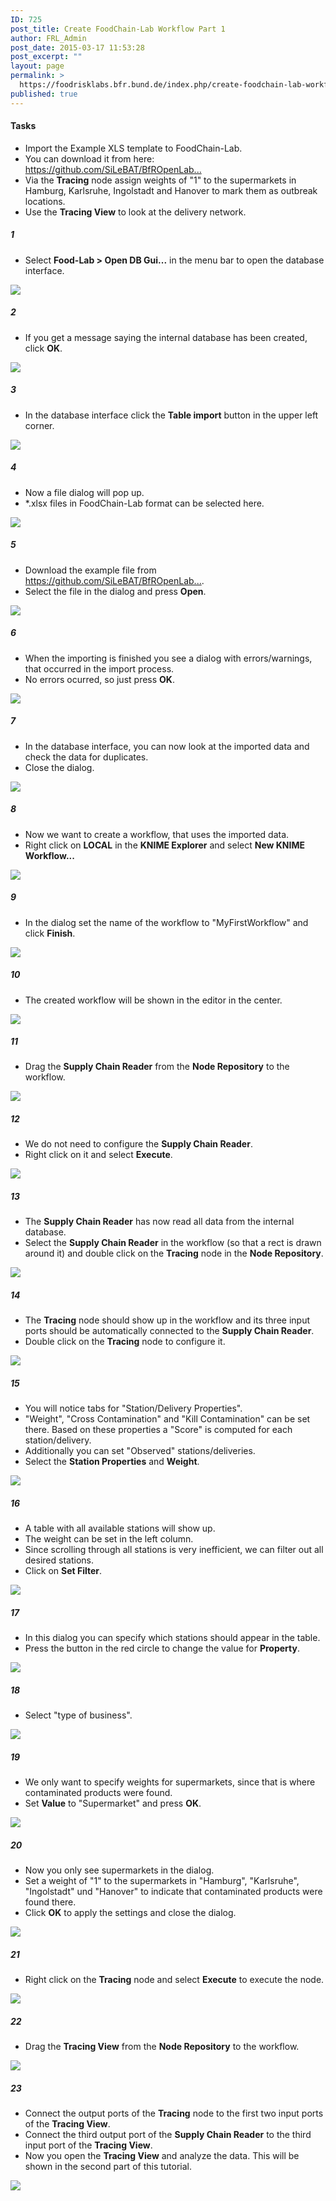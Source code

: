 ```yaml
---
ID: 725
post_title: Create FoodChain-Lab Workflow Part 1
author: FRL_Admin
post_date: 2015-03-17 11:53:28
post_excerpt: ""
layout: page
permalink: >
  https://foodrisklabs.bfr.bund.de/index.php/create-foodchain-lab-workflow-part-1/
published: true
---
```

<h4>Tasks</h4>
<ul>
<li>Import the Example XLS template to FoodChain-Lab.</li>
<li>You can download it from here: <a href="https://github.com/SiLeBAT/BfROpenLabResources/raw/master/GitHubPages/documents/FCL_Example.xlsx" target="_blank">https://github.com/SiLeBAT/BfROpenLab...</a></li>
<li>Via the <b>Tracing</b> node assign weights of "1" to the supermarkets in Hamburg, Karlsruhe, Ingolstadt and Hanover to mark them as outbreak locations.</li>
<li>Use the <b>Tracing View</b> to look at the delivery network.</li>
</ul>
<h5>1</h5>
<ul>
<li>Select <b>Food-Lab > Open DB Gui...</b> in the menu bar to open the database interface.</li>
</ul>
<a href="https://github.com/SiLeBAT/BfROpenLabResources/raw/master/GitHubPages/documents/foodchainlab_workflow_1/1.png"><img class="aligncenter size-full" src="https://github.com/SiLeBAT/BfROpenLabResources/raw/master/GitHubPages/documents/foodchainlab_workflow_1/1.png"/></a>
<h5>2</h5>
<ul>
<li>If you get a message saying the internal database has been created, click <b>OK</b>.</li>
</ul>
<a href="https://github.com/SiLeBAT/BfROpenLabResources/raw/master/GitHubPages/documents/foodchainlab_workflow_1/2.png"><img class="aligncenter size-full" src="https://github.com/SiLeBAT/BfROpenLabResources/raw/master/GitHubPages/documents/foodchainlab_workflow_1/2.png"/></a>
<h5>3</h5>
<ul>
<li>In the database interface click the <b>Table import</b> button in the upper left corner.</li>
</ul>
<a href="https://github.com/SiLeBAT/BfROpenLabResources/raw/master/GitHubPages/documents/foodchainlab_workflow_1/3.png"><img class="aligncenter size-full" src="https://github.com/SiLeBAT/BfROpenLabResources/raw/master/GitHubPages/documents/foodchainlab_workflow_1/3.png"/></a>
<h5>4</h5>
<ul>
<li>Now a file dialog will pop up.</li>
<li>*.xlsx files in FoodChain-Lab format can be selected here.</li>
</ul>
<a href="https://github.com/SiLeBAT/BfROpenLabResources/raw/master/GitHubPages/documents/foodchainlab_workflow_1/4.png"><img class="aligncenter size-full" src="https://github.com/SiLeBAT/BfROpenLabResources/raw/master/GitHubPages/documents/foodchainlab_workflow_1/4.png"/></a>
<h5>5</h5>
<ul>
<li>Download the example file from <a href="https://github.com/SiLeBAT/BfROpenLabResources/raw/master/GitHubPages/documents/FCL_Example.xlsx" target="_blank">https://github.com/SiLeBAT/BfROpenLab...</a>.</li>
<li>Select the file in the dialog and press <b>Open</b>.</li>
</ul>
<a href="https://github.com/SiLeBAT/BfROpenLabResources/raw/master/GitHubPages/documents/foodchainlab_workflow_1/5.png"><img class="aligncenter size-full" src="https://github.com/SiLeBAT/BfROpenLabResources/raw/master/GitHubPages/documents/foodchainlab_workflow_1/5.png"/></a>
<h5>6</h5>
<ul>
<li>When the importing is finished you see a dialog with errors/warnings, that occurred in the import process.</li>
<li>No errors ocurred, so just press <b>OK</b>.</li>
</ul>
<a href="https://github.com/SiLeBAT/BfROpenLabResources/raw/master/GitHubPages/documents/foodchainlab_workflow_1/6.png"><img class="aligncenter size-full" src="https://github.com/SiLeBAT/BfROpenLabResources/raw/master/GitHubPages/documents/foodchainlab_workflow_1/6.png"/></a>
<h5>7</h5>
<ul>
<li>In the database interface, you can now look at the imported data and check the data for duplicates.</li>
<li>Close the dialog.</li>
</ul>
<a href="https://github.com/SiLeBAT/BfROpenLabResources/raw/master/GitHubPages/documents/foodchainlab_workflow_1/7.png"><img class="aligncenter size-full" src="https://github.com/SiLeBAT/BfROpenLabResources/raw/master/GitHubPages/documents/foodchainlab_workflow_1/7.png"/></a>
<h5>8</h5>
<ul>
<li>Now we want to create a workflow, that uses the imported data.</li>
<li>Right click on <b>LOCAL</b> in the <b>KNIME Explorer</b> and select <b>New KNIME Workflow...</b></li>
</ul>
<a href="https://github.com/SiLeBAT/BfROpenLabResources/raw/master/GitHubPages/documents/foodchainlab_workflow_1/8.png"><img class="aligncenter size-full" src="https://github.com/SiLeBAT/BfROpenLabResources/raw/master/GitHubPages/documents/foodchainlab_workflow_1/8.png"/></a>
<h5>9</h5>
<ul>
<li>In the dialog set the name of the workflow to "MyFirstWorkflow" and click <b>Finish</b>.</li>
</ul>
<a href="https://github.com/SiLeBAT/BfROpenLabResources/raw/master/GitHubPages/documents/foodchainlab_workflow_1/9.png"><img class="aligncenter size-full" src="https://github.com/SiLeBAT/BfROpenLabResources/raw/master/GitHubPages/documents/foodchainlab_workflow_1/9.png"/></a>
<h5>10</h5>
<ul>
<li>The created workflow will be shown in the editor in the center.</li>
</ul>
<a href="https://github.com/SiLeBAT/BfROpenLabResources/raw/master/GitHubPages/documents/foodchainlab_workflow_1/10.png"><img class="aligncenter size-full" src="https://github.com/SiLeBAT/BfROpenLabResources/raw/master/GitHubPages/documents/foodchainlab_workflow_1/10.png"/></a>
<h5>11</h5>
<ul>
<li>Drag the <b>Supply Chain Reader</b> from the <b>Node Repository</b> to the workflow.</li>
</ul>
<a href="https://github.com/SiLeBAT/BfROpenLabResources/raw/master/GitHubPages/documents/foodchainlab_workflow_1/11.png"><img class="aligncenter size-full" src="https://github.com/SiLeBAT/BfROpenLabResources/raw/master/GitHubPages/documents/foodchainlab_workflow_1/11.png"/></a>
<h5>12</h5>
<ul>
<li>We do not need to configure the <b>Supply Chain Reader</b>.</li>
<li>Right click on it and select <b>Execute</b>.</li>
</ul>
<a href="https://github.com/SiLeBAT/BfROpenLabResources/raw/master/GitHubPages/documents/foodchainlab_workflow_1/12.png"><img class="aligncenter size-full" src="https://github.com/SiLeBAT/BfROpenLabResources/raw/master/GitHubPages/documents/foodchainlab_workflow_1/12.png"/></a>
<h5>13</h5>
<ul>
<li>The <b>Supply Chain Reader</b> has now read all data from the internal database.</li>
<li>Select the <b>Supply Chain Reader</b> in the workflow (so that a rect is drawn around it) and double click on the <b>Tracing</b> node in the <b>Node Repository</b>.</li>
</ul>
<a href="https://github.com/SiLeBAT/BfROpenLabResources/raw/master/GitHubPages/documents/foodchainlab_workflow_1/13.png"><img class="aligncenter size-full" src="https://github.com/SiLeBAT/BfROpenLabResources/raw/master/GitHubPages/documents/foodchainlab_workflow_1/13.png"/></a>
<h5>14</h5>
<ul>
<li>The <b>Tracing</b> node should show up in the workflow and its three input ports should be automatically connected to the <b>Supply Chain Reader</b>.</li>
<li>Double click on the <b>Tracing</b> node to configure it.</li>
</ul>
<a href="https://github.com/SiLeBAT/BfROpenLabResources/raw/master/GitHubPages/documents/foodchainlab_workflow_1/14.png"><img class="aligncenter size-full" src="https://github.com/SiLeBAT/BfROpenLabResources/raw/master/GitHubPages/documents/foodchainlab_workflow_1/14.png"/></a>
<h5>15</h5>
<ul>
<li>You will notice tabs for "Station/Delivery Properties".</li>
<li>"Weight", "Cross Contamination" and "Kill Contamination" can be set there. Based on these properties a "Score" is computed for each station/delivery.</li>
<li>Additionally you can set "Observed" stations/deliveries.</li>
<li>Select the <b>Station Properties</b> and <b>Weight</b>.</li>
</ul>
<a href="https://github.com/SiLeBAT/BfROpenLabResources/raw/master/GitHubPages/documents/foodchainlab_workflow_1/15.png"><img class="aligncenter size-full" src="https://github.com/SiLeBAT/BfROpenLabResources/raw/master/GitHubPages/documents/foodchainlab_workflow_1/15.png"/></a>
<h5>16</h5>
<ul>
<li>A table with all available stations will show up.</li>
<li>The weight can be set in the left column.</li>
<li>Since scrolling through all stations is very inefficient, we can filter out all desired stations.</li>
<li>Click on <b>Set Filter</b>.</li>
</ul>
<a href="https://github.com/SiLeBAT/BfROpenLabResources/raw/master/GitHubPages/documents/foodchainlab_workflow_1/16.png"><img class="aligncenter size-full" src="https://github.com/SiLeBAT/BfROpenLabResources/raw/master/GitHubPages/documents/foodchainlab_workflow_1/16.png"/></a>
<h5>17</h5>
<ul>
<li>In this dialog you can specify which stations should appear in the table.</li>
<li>Press the button in the red circle to change the value for <b>Property</b>.</li>
</ul>
<a href="https://github.com/SiLeBAT/BfROpenLabResources/raw/master/GitHubPages/documents/foodchainlab_workflow_1/17.png"><img class="aligncenter size-full" src="https://github.com/SiLeBAT/BfROpenLabResources/raw/master/GitHubPages/documents/foodchainlab_workflow_1/17.png"/></a>
<h5>18</h5>
<ul>
<li>Select "type of business".</li>
</ul>
<a href="https://github.com/SiLeBAT/BfROpenLabResources/raw/master/GitHubPages/documents/foodchainlab_workflow_1/18.png"><img class="aligncenter size-full" src="https://github.com/SiLeBAT/BfROpenLabResources/raw/master/GitHubPages/documents/foodchainlab_workflow_1/18.png"/></a>
<h5>19</h5>
<ul>
<li>We only want to specify weights for supermarkets, since that is where contaminated products were found.</li>
<li>Set <b>Value</b> to "Supermarket" and press <b>OK</b>.</li>
</ul>
<a href="https://github.com/SiLeBAT/BfROpenLabResources/raw/master/GitHubPages/documents/foodchainlab_workflow_1/19.png"><img class="aligncenter size-full" src="https://github.com/SiLeBAT/BfROpenLabResources/raw/master/GitHubPages/documents/foodchainlab_workflow_1/19.png"/></a>
<h5>20</h5>
<ul>
<li>Now you only see supermarkets in the dialog.</li>
<li>Set a weight of "1" to the supermarkets in "Hamburg", "Karlsruhe", "Ingolstadt" und "Hanover" to indicate that contaminated products were found there.</li>
<li>Click <b>OK</b> to apply the settings and close the dialog.</li>
</ul>
<a href="https://github.com/SiLeBAT/BfROpenLabResources/raw/master/GitHubPages/documents/foodchainlab_workflow_1/20.png"><img class="aligncenter size-full" src="https://github.com/SiLeBAT/BfROpenLabResources/raw/master/GitHubPages/documents/foodchainlab_workflow_1/20.png"/></a>
<h5>21</h5>
<ul>
<li>Right click on the <b>Tracing</b> node and select <b>Execute</b> to execute the node.</li>
</ul>
<a href="https://github.com/SiLeBAT/BfROpenLabResources/raw/master/GitHubPages/documents/foodchainlab_workflow_1/21.png"><img class="aligncenter size-full" src="https://github.com/SiLeBAT/BfROpenLabResources/raw/master/GitHubPages/documents/foodchainlab_workflow_1/21.png"/></a>
<h5>22</h5>
<ul>
<li>Drag the <b>Tracing View</b> from the <b>Node Repository</b> to the workflow.</li>
</ul>
<a href="https://github.com/SiLeBAT/BfROpenLabResources/raw/master/GitHubPages/documents/foodchainlab_workflow_1/22.png"><img class="aligncenter size-full" src="https://github.com/SiLeBAT/BfROpenLabResources/raw/master/GitHubPages/documents/foodchainlab_workflow_1/22.png"/></a>
<h5>23</h5>
<ul>
<li>Connect the output ports of the <b>Tracing</b> node to the first two input ports of the <b>Tracing View</b>.</li>
<li>Connect the third output port of the <b>Supply Chain Reader</b> to the third input port of the <b>Tracing View</b>.</li>
<li>Now you open the <b>Tracing View</b> and analyze the data. This will be shown in the second part of this tutorial.</li>
</ul>
<a href="https://github.com/SiLeBAT/BfROpenLabResources/raw/master/GitHubPages/documents/foodchainlab_workflow_1/23.png"><img class="aligncenter size-full" src="https://github.com/SiLeBAT/BfROpenLabResources/raw/master/GitHubPages/documents/foodchainlab_workflow_1/23.png"/></a>